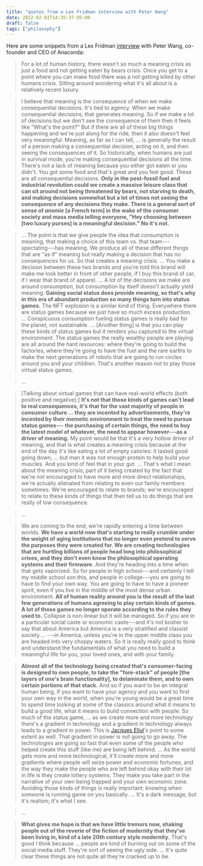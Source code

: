 ```yaml
---
title: "quotes from a Lex Fridman interview with Peter Wang"
date: 2022-02-01T14:35:37-05:00
draft: false
tags: ["philosophy"]
---
```


Here are some snippets from a Lex Fridman [interview](https://lexfridman.com/peter-wang/) with Peter Wang, co-founder and CEO of Anaconda:

> For a lot of human history, there wasn't so much a meaning crisis as just a food and not getting eaten by bears crisis. Once you get to a point where you can make food there was a not getting killed by other humans crisis. Sitting around wondering what it's all about is a relatively recent luxury.

> I believe that meaning is the consequence of when we make consequential decisions. It's tied to agency. When we make consequential decisions, that generates meaning. So if we make a lot of decisions but we don't see the consequence of them then it feels like "What's the point?" But if there are all of these big things happening and we're just along for the ride, then it also doesn't feel very meaningful. Meaning, as far as I can tell, ... is generally the result of a person making a consequential decision, acting on it, and then seeing the consequences of it. So historically, when humans are just in survival mode, you're making consequential decisions all the time. There's not a lack of meaning because you either got eaten or you didn't. You got some food and that's great and you feel good. These are all consequential decisions. **Only in the post-fossil fuel and industrial revolution could we create a massive leisure class that can sit around not being threatened by bears, not starving to death, and making decisions somewhat but a lot of times not seeing the consequence of any decisions they make. There is a general sort of sense of *anomie* [a French term] in the wake of the consumer society and mass media telling everyone, "Hey choosing between [two luxury purses] is a meaningful decision." No it's not.**

> ... The point is that we give people the idea that consumption is meaning, that making a choice of this team vs. that team---spectating---has meaning. We produce all of these different things that are "as if" meaning but really making a decision that has no consequences for us. So that creates a meaning crisis. ... You make a decision between these two brands and you're told this brand will make me look better in front of other people, if I buy this brand of car, if I wear that brand of apparel. ... A lot of the decisions we make are around consumption, but consumption by itself doesn't actually yield meaning. **Gaining social status does provide meaning, so that's why in this era of abundant production so many things turn into status games.** The NFT explosion is a similar kind of thing. Everywhere there are status games because we just have so much excess production. ... Conspicuous consumption fueling status games is really bad for the planet, not sustainable. ... [Another thing] is that you can play these kinds of status games but it renders you captured to the virtual environment. The status games the really wealthy people are playing are all around the hard resources: where they're going to build the factories, where they're going to have the fuel and the rare earths to make the next generations of robots that are going to run circles around you and your children. That's another reason not to play those virtual status games.

> ...

> [Talking about virtual games that can have real-world effects (both positive and negative):] **It's not that those kinds of games can't lead to real consequences, it's that for the vast majority of people in consumer culture ... they are incented by advertisements, they're incented by their memetic environment to treat the need to pursue status games--- the purchasing of certain things, the need to buy the latest model of whatever, the need to appear however---as a driver of meaning.** My point would be that it's a very hollow driver of meaning, and that is what creates a meaning crisis because at the end of the day it's like eating a lot of empty calories: it tasted good going down, ... but man it was not enough protein to help build your muscles. And you kind of feel that in your gut. ... That's what I mean about the meaning crisis; part of it being created by the fact that we're not encouraged to have more and more direct relationships, we're actually alienated from relating to even our family members sometimes. We're encouraged to relate to brands; we're encouraged to relate to these kinds of things that then tell us to do things that are really of low consequence.

> ...

> We are coming to the end; we're rapidly entering a time between worlds. **We have a world now that's starting to really crumble under the weight of aging institutions that no longer even pretend to serve the purposes they were created for. We are creating technologies that are hurtling billions of people head long into philosophical crises, and they don't even know the philosophical operating systems and their firmware.** And they're heading into a time when that gets vaporized. So for people in high school---and certainly I tell my middle school son this, and people in college---you are going to have to find your own way. You are going to have to have a pioneer spirit, even if you live in the middle of the most dense urban environment. **All of human reality around you is the result of the last few generations of humans agreeing to play certain kinds of games. A lot of those games no longer operate according to the rules they used to.** Collapse is non-linear but it will be managed. So if you are in a particular social caste or economic caste---and it's not kosher to say that about America but America is a very stratified and classist society ... ---in America, unless you're in the upper middle class you are headed into very choppy waters. So it is really really good to think and understand the fundamentals of what you need to build a meaningful life for you, your loved ones, and with your family.

> **Almost all of the technology being created that's consumer-facing is designed to own people, to take the "fore-stack" of people [the layers of one's brain functionality], to delaminate them, and to own certain portions of that stack.** And so if you want to be an integral human being, if you want to have your agency and you want to find your own way in the world, when you're young would be a great time to spend time looking at some of the classics around what it means to build a good life, what it means to build connection with people. So much of the status game, ... as we create more and more technology there's a gradient in technology and a gradient in technology always leads to a gradient in power. This is [Jacques Ellul](https://en.wikipedia.org/wiki/Jacques_Ellul)'s point to some extent as well. That gradient in power is not going to go away. The technologies are going so fast that even some of the people who helped create this stuff (like me) are being left behind. ... As the world gets more and more technological, it'll create more and more gradients where people will seize power and economic fortunes, and the way they make the people who are left behind okay with their lot in life is they create lottery systems. They make you take part in the narrative of your own being trapped and your own economic zone. Avoiding those kinds of things is really important: knowing when someone is running game on you basically. ... It's a dark message, but it's realism; it's what I see.

> ...

> **What gives me hope is that we have little tremors now, shaking people out of the reverie of the fiction of modernity that they've been living in, kind of a late 20th century style modernity.** That's good I think because ... people are kind of burning out on some of the social media stuff. They're sort of seeing the ugly side. ... It's quite clear these things are not quite all they're cracked up to be.
